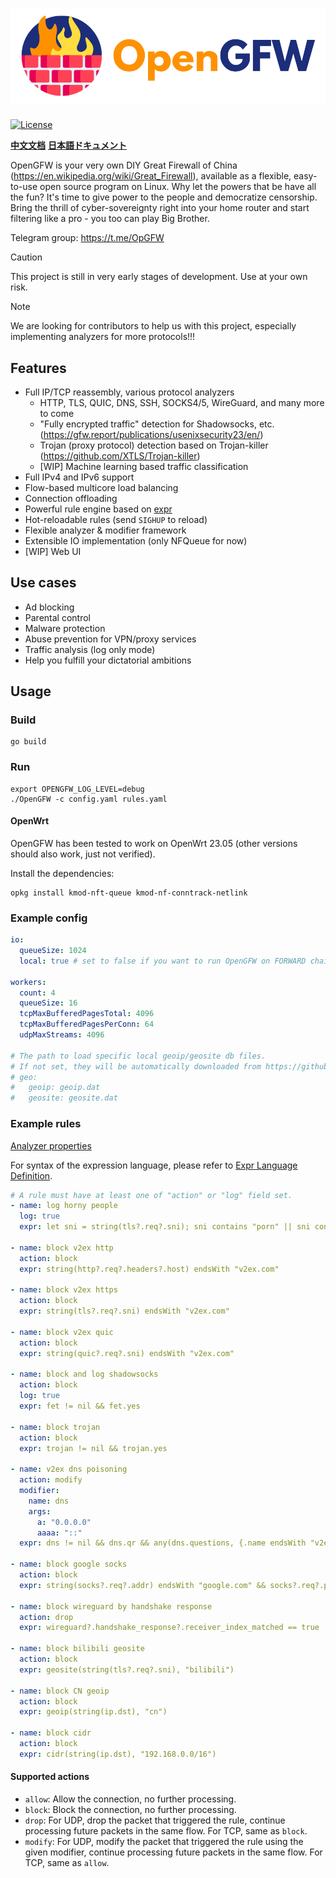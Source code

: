 # ![OpenGFW](docs/logo.png)

[![License][1]][2]

[1]: https://img.shields.io/badge/License-MPL_2.0-brightgreen.svg
[2]: LICENSE

**[中文文档](README.zh.md)**
**[日本語ドキュメント](README.ja.md)**

OpenGFW is your very own DIY Great Firewall of China (https://en.wikipedia.org/wiki/Great_Firewall), available as a flexible, easy-to-use open source program on Linux. Why let the powers that be have all the fun? It's time to give power to the people and democratize censorship. Bring the thrill of cyber-sovereignty right into your home router and start filtering like a pro - you too can play Big Brother.

Telegram group: https://t.me/OpGFW

> [!CAUTION]
> This project is still in very early stages of development. Use at your own risk.

> [!NOTE]
> We are looking for contributors to help us with this project, especially implementing analyzers for more protocols!!!

## Features

- Full IP/TCP reassembly, various protocol analyzers
  - HTTP, TLS, QUIC, DNS, SSH, SOCKS4/5, WireGuard, and many more to come
  - "Fully encrypted traffic" detection for Shadowsocks,
    etc. (https://gfw.report/publications/usenixsecurity23/en/)
  - Trojan (proxy protocol) detection based on Trojan-killer (https://github.com/XTLS/Trojan-killer)
  - [WIP] Machine learning based traffic classification
- Full IPv4 and IPv6 support
- Flow-based multicore load balancing
- Connection offloading
- Powerful rule engine based on [expr](https://github.com/expr-lang/expr)
- Hot-reloadable rules (send `SIGHUP` to reload)
- Flexible analyzer & modifier framework
- Extensible IO implementation (only NFQueue for now)
- [WIP] Web UI

## Use cases

- Ad blocking
- Parental control
- Malware protection
- Abuse prevention for VPN/proxy services
- Traffic analysis (log only mode)
- Help you fulfill your dictatorial ambitions

## Usage

### Build

```shell
go build
```

### Run

```shell
export OPENGFW_LOG_LEVEL=debug
./OpenGFW -c config.yaml rules.yaml
```

#### OpenWrt

OpenGFW has been tested to work on OpenWrt 23.05 (other versions should also work, just not verified).

Install the dependencies:

```shell
opkg install kmod-nft-queue kmod-nf-conntrack-netlink
```

### Example config

```yaml
io:
  queueSize: 1024
  local: true # set to false if you want to run OpenGFW on FORWARD chain

workers:
  count: 4
  queueSize: 16
  tcpMaxBufferedPagesTotal: 4096
  tcpMaxBufferedPagesPerConn: 64
  udpMaxStreams: 4096

# The path to load specific local geoip/geosite db files.
# If not set, they will be automatically downloaded from https://github.com/Loyalsoldier/v2ray-rules-dat
# geo:
#   geoip: geoip.dat
#   geosite: geosite.dat
```

### Example rules

[Analyzer properties](docs/Analyzers.md)

For syntax of the expression language, please refer
to [Expr Language Definition](https://expr-lang.org/docs/language-definition).

```yaml
# A rule must have at least one of "action" or "log" field set.
- name: log horny people
  log: true
  expr: let sni = string(tls?.req?.sni); sni contains "porn" || sni contains "hentai"

- name: block v2ex http
  action: block
  expr: string(http?.req?.headers?.host) endsWith "v2ex.com"

- name: block v2ex https
  action: block
  expr: string(tls?.req?.sni) endsWith "v2ex.com"

- name: block v2ex quic
  action: block
  expr: string(quic?.req?.sni) endsWith "v2ex.com"

- name: block and log shadowsocks
  action: block
  log: true
  expr: fet != nil && fet.yes

- name: block trojan
  action: block
  expr: trojan != nil && trojan.yes

- name: v2ex dns poisoning
  action: modify
  modifier:
    name: dns
    args:
      a: "0.0.0.0"
      aaaa: "::"
  expr: dns != nil && dns.qr && any(dns.questions, {.name endsWith "v2ex.com"})

- name: block google socks
  action: block
  expr: string(socks?.req?.addr) endsWith "google.com" && socks?.req?.port == 80

- name: block wireguard by handshake response
  action: drop
  expr: wireguard?.handshake_response?.receiver_index_matched == true

- name: block bilibili geosite
  action: block
  expr: geosite(string(tls?.req?.sni), "bilibili")

- name: block CN geoip
  action: block
  expr: geoip(string(ip.dst), "cn")

- name: block cidr
  action: block
  expr: cidr(string(ip.dst), "192.168.0.0/16")
```

#### Supported actions

- `allow`: Allow the connection, no further processing.
- `block`: Block the connection, no further processing.
- `drop`: For UDP, drop the packet that triggered the rule, continue processing future packets in the same flow. For
  TCP, same as `block`.
- `modify`: For UDP, modify the packet that triggered the rule using the given modifier, continue processing future
  packets in the same flow. For TCP, same as `allow`.

